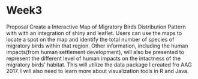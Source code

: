# Week3
Proposal
Create a Interactive Map of Migratory Birds Distribution Pattern with with an integration of shiny and leaflet. Users can use the maps to locate a spot on the map and identify the total number of species of migratory birds within that region. Other information, including the human impacts(from human settlement development), will also be presented to represent the different level of human impacts on the intactness of the migratory birds' habitat. This will utilize the data package I created fro AAG 2017. I will also need to learn more about visualization tools in R and Java. 
